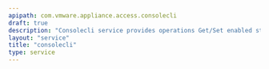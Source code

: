 ```yaml
---
apipath: com.vmware.appliance.access.consolecli
draft: true
description: "Consolecli service provides operations Get/Set enabled state of CLI."
layout: "service"
title: "consolecli"
type: service
---
```

